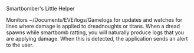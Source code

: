 Smartbomber's Little Helper

Monitors ~/Documents/EVE/logs/Gamelogs for updates and watches for lines where damage is applied to dreadnoughts or titans. When a dread spawns while smartbomb ratting, you will naturally produce logs that you are applying damage. When this is detected, the application sends an alert to the user.